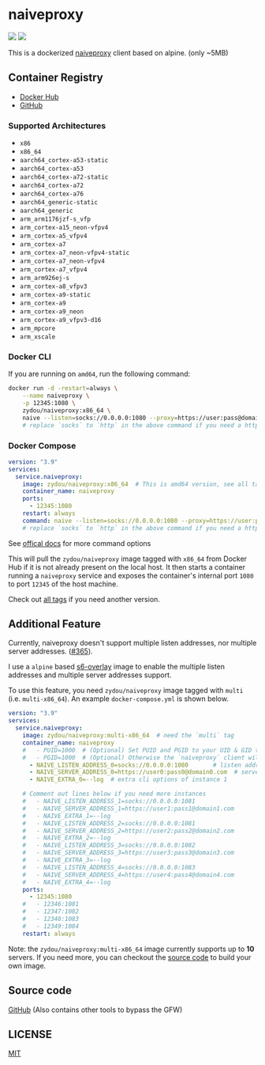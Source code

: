 # naiveproxy

![](https://img.shields.io/docker/stars/zydou/naiveproxy.svg) ![](https://img.shields.io/docker/pulls/zydou/naiveproxy.svg)

This is a dockerized [naiveproxy](https://github.com/klzgrad/naiveproxy) client based on alpine. (only ~5MB)

## Container Registry

- [Docker Hub](https://hub.docker.com/r/zydou/naiveproxy)
- [GitHub](https://github.com/users/zydou/packages/container/package/naiveproxy)

### Supported Architectures

- `x86`
- `x86_64`
- `aarch64_cortex-a53-static`
- `aarch64_cortex-a53`
- `aarch64_cortex-a72-static`
- `aarch64_cortex-a72`
- `aarch64_cortex-a76`
- `aarch64_generic-static`
- `aarch64_generic`
- `arm_arm1176jzf-s_vfp`
- `arm_cortex-a15_neon-vfpv4`
- `arm_cortex-a5_vfpv4`
- `arm_cortex-a7`
- `arm_cortex-a7_neon-vfpv4-static`
- `arm_cortex-a7_neon-vfpv4`
- `arm_cortex-a7_vfpv4`
- `arm_arm926ej-s`
- `arm_cortex-a8_vfpv3`
- `arm_cortex-a9-static`
- `arm_cortex-a9`
- `arm_cortex-a9_neon`
- `arm_cortex-a9_vfpv3-d16`
- `arm_mpcore`
- `arm_xscale`

### Docker CLI

If you are running on `amd64`, run the following command:
```bash
docker run -d -restart=always \
    --name naiveproxy \
    -p 12345:1080 \
    zydou/naiveproxy:x86_64 \
    naive --listen=socks://0.0.0.0:1080 --proxy=https://user:pass@domain.com
    # replace `socks` to `http` in the above command if you need a http proxy
```

### Docker Compose

```yml
version: "3.9"
services:
  service.naiveproxy:
    image: zydou/naiveproxy:x86_64  # This is amd64 version, see all tags for other architectures
    container_name: naiveproxy
    ports:
      - 12345:1080
    restart: always
    command: naive --listen=socks://0.0.0.0:1080 --proxy=https://user:pass@domain.com
    # replace `socks` to `http` in the above command if you need a http proxy
```

See [offical docs](https://github.com/klzgrad/naiveproxy/blob/master/USAGE.txt) for more command options

This will pull the `zydou/naiveproxy` image tagged with `x86_64` from Docker Hub if it is not already present on the local host. It then starts a container running a `naiveproxy` service and exposes the container's internal port `1080` to port `12345` of the host machine.

Check out [all tags](https://hub.docker.com/r/zydou/naiveproxy/tags) if you need another version.

## Additional Feature

Currently, naiveproxy doesn't support multiple listen addresses, nor multiple server addresses. ([#365](https://github.com/klzgrad/naiveproxy/issues/365)).

I use a `alpine` based [s6-overlay](https://github.com/just-containers/s6-overlay) image to enable the multiple listen addresses and multiple server addresses support.

To use this feature, you need `zydou/naiveproxy` image tagged with `multi` (i.e. `multi-x86_64`). An example `docker-compose.yml` is shown below.

```yml
version: "3.9"
services:
  service.naiveproxy:
    image: zydou/naiveproxy:multi-x86_64  # need the `multi` tag
    container_name: naiveproxy
    #   - PUID=1000  # (Optional) Set PUID and PGID to your UID & GID to drop the privilege,
    #   - PGID=1000  # (Optional) Otherwise the `naiveproxy` client will run by `root`
      - NAIVE_LISTEN_ADDRESS_0=socks://0.0.0.0:1080       # listen address 0
      - NAIVE_SERVER_ADDRESS_0=https://user0:pass0@domain0.com  # server address 0
      - NAIVE_EXTRA_0=--log  # extra cli options of instance 1

    # Comment out lines below if you need more instances
    #   - NAIVE_LISTEN_ADDRESS_1=socks://0.0.0.0:1081
    #   - NAIVE_SERVER_ADDRESS_1=https://user1:pass1@domain1.com
    #   - NAIVE_EXTRA_1=--log
    #   - NAIVE_LISTEN_ADDRESS_2=socks://0.0.0.0:1081
    #   - NAIVE_SERVER_ADDRESS_2=https://user2:pass2@domain2.com
    #   - NAIVE_EXTRA_2=--log
    #   - NAIVE_LISTEN_ADDRESS_3=socks://0.0.0.0:1082
    #   - NAIVE_SERVER_ADDRESS_3=https://user3:pass3@domain3.com
    #   - NAIVE_EXTRA_3=--log
    #   - NAIVE_LISTEN_ADDRESS_4=socks://0.0.0.0:1083
    #   - NAIVE_SERVER_ADDRESS_4=https://user4:pass4@domain4.com
    #   - NAIVE_EXTRA_4=--log
    ports:
      - 12345:1080
    #   - 12346:1081
    #   - 12347:1082
    #   - 12348:1083
    #   - 12349:1084
    restart: always
```

Note: the `zydou/naiveproxy:multi-x86_64` image currently supports up to **10** servers. If you need more, you can checkout the [source code](https://github.com/zydou/gfw/naiveproxy) to build your own image.

## Source code

[GitHub](https://github.com/zydou/gfw) (Also contains other tools to bypass the GFW)

## LICENSE

[MIT](https://github.com/zydou/gfw/blob/master/LICENSE)
